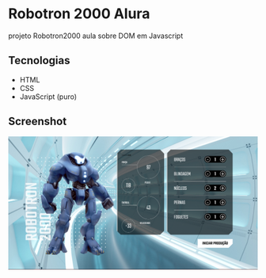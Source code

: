 # Robotron 2000 Alura
projeto Robotron2000 aula sobre DOM em Javascript

## Tecnologias
+ HTML
+ CSS
+ JavaScript (puro)

## Screenshot
<p align:center>
    <img src="screenshot.png" width:50% alt="screenshot robo">
</p>


